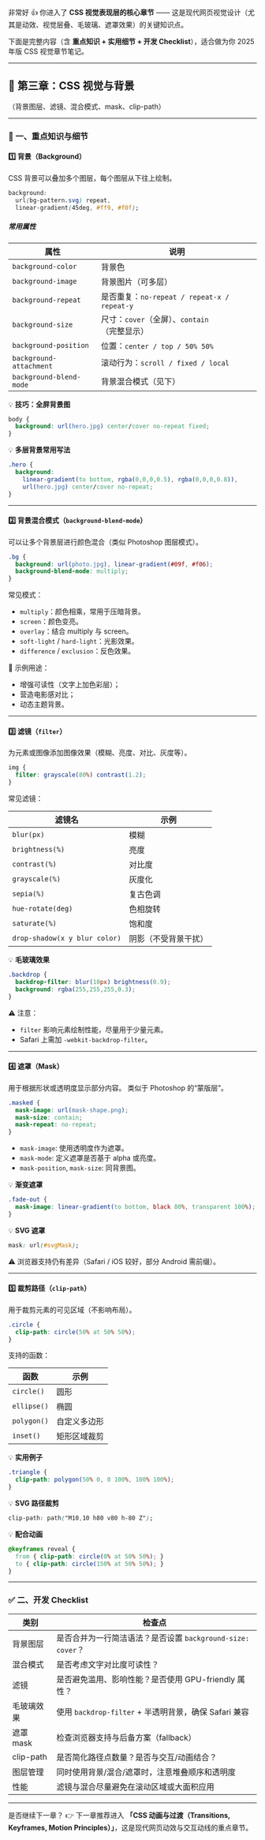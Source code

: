 非常好 👍
你进入了 **CSS 视觉表现层的核心章节** —— 这是现代网页视觉设计（尤其是动效、视觉层叠、毛玻璃、遮罩效果）的关键知识点。

下面是完整内容（含 **重点知识 + 实用细节 + 开发 Checklist**），适合做为你 2025 年版 CSS 视觉章节笔记。

---

## 🎨 第三章：CSS 视觉与背景

（背景图层、滤镜、混合模式、mask、clip-path）

---

### 🎯 一、重点知识与细节

#### 1️⃣ 背景（Background）

CSS 背景可以叠加多个图层，每个图层从下往上绘制。

```css
background: 
  url(bg-pattern.svg) repeat,
  linear-gradient(45deg, #ff9, #f0f);
```

##### 常用属性

| 属性                      | 说明                                     |
| ----------------------- | -------------------------------------- |
| `background-color`      | 背景色                                    |
| `background-image`      | 背景图片（可多层）                              |
| `background-repeat`     | 是否重复：`no-repeat / repeat-x / repeat-y` |
| `background-size`       | 尺寸：`cover`（全屏）、`contain`（完整显示）         |
| `background-position`   | 位置：`center / top / 50% 50%`            |
| `background-attachment` | 滚动行为：`scroll / fixed / local`          |
| `background-blend-mode` | 背景混合模式（见下）                             |

💡 **技巧：全屏背景图**

```css
body {
  background: url(hero.jpg) center/cover no-repeat fixed;
}
```

💡 **多层背景常用写法**

```css
.hero {
  background:
    linear-gradient(to bottom, rgba(0,0,0,0.5), rgba(0,0,0,0.8)),
    url(hero.jpg) center/cover no-repeat;
}
```

---

#### 2️⃣ 背景混合模式（`background-blend-mode`）

可以让多个背景层进行颜色混合（类似 Photoshop 图层模式）。

```css
.bg {
  background: url(photo.jpg), linear-gradient(#09f, #f06);
  background-blend-mode: multiply;
}
```

常见模式：

* `multiply`：颜色相乘，常用于压暗背景。
* `screen`：颜色变亮。
* `overlay`：结合 multiply 与 screen。
* `soft-light` / `hard-light`：光影效果。
* `difference` / `exclusion`：反色效果。

🎨 示例用途：

* 增强可读性（文字上加色彩层）；
* 营造电影感对比；
* 动态主题背景。

---

#### 3️⃣ 滤镜（`filter`）

为元素或图像添加图像效果（模糊、亮度、对比、灰度等）。

```css
img {
  filter: grayscale(80%) contrast(1.2);
}
```

常见滤镜：

| 滤镜名                           | 示例         |
| ----------------------------- | ---------- |
| `blur(px)`                    | 模糊         |
| `brightness(%)`               | 亮度         |
| `contrast(%)`                 | 对比度        |
| `grayscale(%)`                | 灰度化        |
| `sepia(%)`                    | 复古色调       |
| `hue-rotate(deg)`             | 色相旋转       |
| `saturate(%)`                 | 饱和度        |
| `drop-shadow(x y blur color)` | 阴影（不受背景干扰） |

💡 **毛玻璃效果**

```css
.backdrop {
  backdrop-filter: blur(10px) brightness(0.9);
  background: rgba(255,255,255,0.3);
}
```

⚠️ 注意：

* `filter` 影响元素绘制性能，尽量用于少量元素。
* Safari 上需加 `-webkit-backdrop-filter`。

---

#### 4️⃣ 遮罩（Mask）

用于根据形状或透明度显示部分内容。
类似于 Photoshop 的“蒙版层”。

```css
.masked {
  mask-image: url(mask-shape.png);
  mask-size: contain;
  mask-repeat: no-repeat;
}
```

* `mask-image`: 使用透明度作为遮罩。
* `mask-mode`: 定义遮罩是否基于 alpha 或亮度。
* `mask-position`, `mask-size`: 同背景图。

💡 **渐变遮罩**

```css
.fade-out {
  mask-image: linear-gradient(to bottom, black 80%, transparent 100%);
}
```

💡 **SVG 遮罩**

```css
mask: url(#svgMask);
```

⚠️ 浏览器支持仍有差异（Safari / iOS 较好，部分 Android 需前缀）。

---

#### 5️⃣ 裁剪路径（`clip-path`）

用于裁剪元素的可见区域（不影响布局）。

```css
.circle {
  clip-path: circle(50% at 50% 50%);
}
```

支持的函数：

| 函数          | 示例     |
| ----------- | ------ |
| `circle()`  | 圆形     |
| `ellipse()` | 椭圆     |
| `polygon()` | 自定义多边形 |
| `inset()`   | 矩形区域裁剪 |

💡 **实用例子**

```css
.triangle {
  clip-path: polygon(50% 0, 0 100%, 100% 100%);
}
```

💡 **SVG 路径裁剪**

```css
clip-path: path("M10,10 h80 v80 h-80 Z");
```

💡 **配合动画**

```css
@keyframes reveal {
  from { clip-path: circle(0% at 50% 50%); }
  to { clip-path: circle(150% at 50% 50%); }
}
```

---

### ✅ 二、开发 Checklist

| 类别        | 检查点                                        |
| --------- | ------------------------------------------ |
| 背景图层      | 是否合并为一行简洁语法？是否设置 `background-size: cover`？ |
| 混合模式      | 是否考虑文字对比度可读性？                              |
| 滤镜        | 是否避免滥用、影响性能？是否使用 GPU-friendly 属性？          |
| 毛玻璃效果     | 使用 `backdrop-filter` + 半透明背景，确保 Safari 兼容  |
| 遮罩 mask   | 检查浏览器支持与后备方案（fallback）                     |
| clip-path | 是否简化路径点数量？是否与交互/动画结合？                      |
| 图层管理      | 同时使用背景/混合/遮罩时，注意堆叠顺序和透明度                   |
| 性能        | 滤镜与混合尽量避免在滚动区域或大面积应用                       |

---

是否继续下一章？
👉 下一章推荐进入 **「CSS 动画与过渡（Transitions, Keyframes, Motion Principles）」**，这是现代网页动效与交互动线的重点章节。
